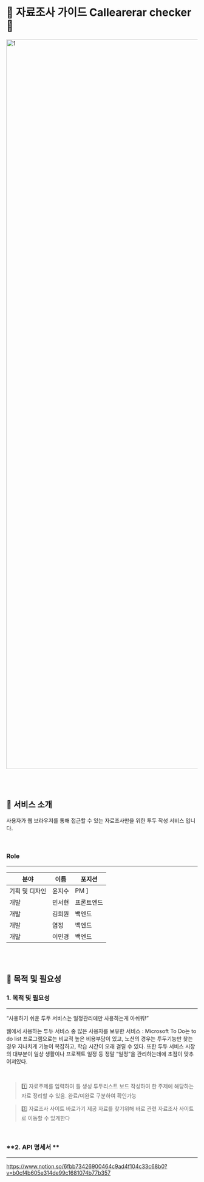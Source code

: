 # 🍱 자료조사 가이드 Callearerar checker 🍱

<img width="1920" alt="1" src="/Users/yumjung/Desktop/스크린샷 2024-06-14 오후 10.42.08.png">

<br><br>

## 📢 서비스 소개

사용자가 웹 브라우저를 통해 접근할 수 있는 자료조사만을 위한 투두 작성 서비스 입니다.


<br>

### Role

---

| 분야 | 이름 | 포지션 |
| --- | --- | --- |
| 기획 및 디자인 | 윤지수 | PM ]
| 개발 | 민서현 | 프론트엔드 | 서비스 개발 ]
| 개발 | 김희원 | 백엔드 | 서버 개발]
| 개발 | 염정  | 백엔드 | 서버 개발]
| 개발 | 이민경 | 백엔드 | 서버 개발]


<br><br>

## 📢 목적 및 필요성


### **1. 목적 및 필요성** 

---


“사용하기 쉬운 투두 서비스는 일정관리에만 사용하는게 아쉬워!”

웹에서 사용하는 투두 서비스 중 많은 사용자를 보유한 서비스 : 
Microsoft To Do는 to do list 프로그램으로는 비교적 높은 비용부담이 있고,
노션의 경우는 투두기능만 찾는 경우 지나치게 기능이 복잡하고, 학습 시간이 오래 걸릴 수 있다.
또한 투두 서비스 시장의 대부분이 일상 생활이나 프로젝트 일정 등 
정말 “일정”을 관리하는데에 초점이 맞추어져있다. 

<br>

> 1️⃣ 자료주제를 입력하여 틀 생성
투두리스트 보드 작성하여 한 주제에 해당하는 자료 정리할 수 있음. 완료/미완료 구분하여 확인가능

> 2️⃣ 자료조사 사이트 바로가기 제공
자료를 찾기위해 바로 관련 자료조사 사이트로 이동할 수 있게한다

<br>


### **2. API 명세서 ** 

---

https://www.notion.so/6fbb73426900464c9ad4f104c33c68b0?v=b0cf4b605e314de99c1681074b77b357























